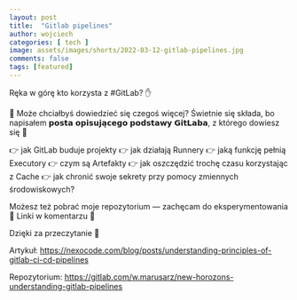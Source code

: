 ```yaml
---
layout: post
title:  "Gitlab pipelines"
author: wojciech
categories: [ tech ]
image: assets/images/shorts/2022-03-12-gitlab-pipelines.jpg
comments: false
tags: [featured]
---
```


Ręka w górę kto korzysta z #GitLab? ✋

🤔 Może chciałbyś dowiedzieć się czegoś więcej? Świetnie się składa, bo napisałem 𝗽𝗼𝘀𝘁𝗮 𝗼𝗽𝗶𝘀𝘂𝗷𝗮̨𝗰𝗲𝗴𝗼
𝗽𝗼𝗱𝘀𝘁𝗮𝘄𝘆 𝗚𝗶𝘁𝗟𝗮𝗯𝗮, z którego dowiesz się 📖

👉 jak GitLab buduje projekty
👉 jak działają Runnery
👉 jaką funkcję pełnią Executory
👉 czym są Artefakty
👉 jak oszczędzić trochę czasu korzystając z Cache
👉 jak chronić swoje sekrety przy pomocy zmiennych środowiskowych?

Możesz też pobrać moje repozytorium — zachęcam do eksperymentowania 🔬
Linki w komentarzu 🔗

Dzięki za przeczytanie 🤗

Artykuł: https://nexocode.com/blog/posts/understanding-principles-of-gitlab-ci-cd-pipelines

Repozytorium: https://gitlab.com/w.marusarz/new-horozons-understanding-gitlab-pipelines